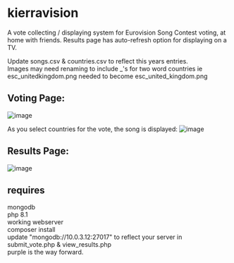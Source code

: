 # kierravision
 A vote collecting / displaying system for Eurovision Song Contest voting, at home with friends. Results page has auto-refresh option for displaying on a TV.
 
Update songs.csv & countries.csv to reflect this years entries.<br />
Images may need renaming to include _'s for two word countries ie esc_unitedkingdom.png needed to become esc_united_kingdom.png

## Voting Page:
![image](https://user-images.githubusercontent.com/7745805/235271238-5175c4c3-a004-4edf-bcf0-3e2b57077634.png)

As you select countries for the vote, the song is displayed:
![image](https://user-images.githubusercontent.com/7745805/235271374-5e12b51e-2641-4c08-8c59-11fbe03be876.png)

## Results Page:
![image](https://user-images.githubusercontent.com/7745805/235271317-3150db75-655f-4856-840f-3ca03e94338e.png)

## requires <br />
mongodb <br />
php 8.1 <br />
working webserver <br />
composer install  <br />
update "mongodb://10.0.3.12:27017" to reflect your server in submit_vote.php & view_results.php <br />
purple is the way forward. <br />
